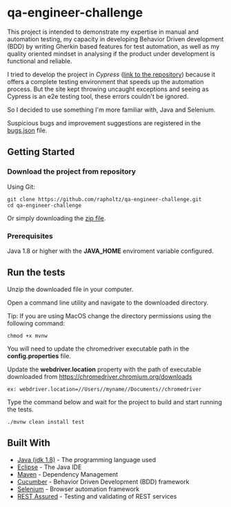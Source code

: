 # qa-engineer-challenge

This project is intended to demonstrate my expertise in manual and automation testing, my capacity in developing 
Behavior Driven development (BDD) by writing Gherkin based features for test automation, as well as my quality oriented mindset
in analysing if the product under development is functional and reliable.

I tried to develop the project in *Cypress* ([link to the repository](https://github.com/rapholtz/qa-engineer-challenge-cypress.git)) because it offers a complete testing environment that speeds up the automation process. But the site kept throwing uncaught exceptions and seeing as Cypress is an e2e testing tool, these errors couldn't be ignored.

So I decided to use something I'm more familiar with, Java and Selenium.

Suspicious bugs and improvement suggestions are registered in the [bugs.json](https://github.com/rapholtz/qa-engineer-challenge/blob/master/bugs/bug.json) file.

## Getting Started

### Download the project from repository

Using Git:

    git clone https://github.com/rapholtz/qa-engineer-challenge.git
    cd qa-engineer-challenge

Or simply downloading the [zip file](https://github.com/rapholtz/qa-engineer-challenge.git).

### Prerequisites

Java 1.8 or higher with the **JAVA_HOME** enviroment variable configured.

## Run the tests

Unzip the downloaded file in your computer.

Open a command line utility and navigate to the downloaded directory.

Tip: If you are using MacOS change the directory permissions using the following command:
    
    chmod +x mvnw

You will need to update the chromedriver executable path in the **config.properties** file.

Update the **webdriver.location** property with the path of executable downloaded from https://chromedriver.chromium.org/downloads

    ex: webdriver.location=//Users//myname//Documents//chromedriver

Type the command below and wait for the project to build and start running the tests.

    ./mvnw clean install test

## Built With

* [Java (jdk 1.8)](https://www.oracle.com/java/technologies/javase-jdk8-downloads.html) - The programming language used
* [Eclipse](https://www.eclipse.org/) - The Java IDE
* [Maven](https://maven.apache.org/) - Dependency Management
* [Cucumber](https://cucumber.io/) - Behavior Driven Development (BDD) framework
* [Selenium](https://www.selenium.dev/) - Browser automation framework
* [REST Assured](http://rest-assured.io/) - Testing and validating of REST services
